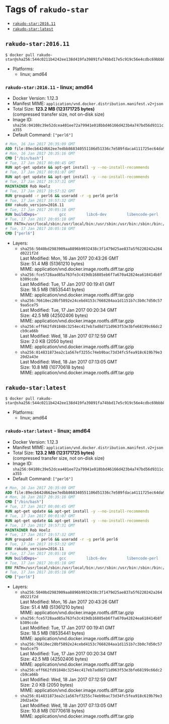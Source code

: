 <!-- THIS FILE IS GENERATED VIA './update-remote.sh' -->

# Tags of `rakudo-star`

-	[`rakudo-star:2016.11`](#rakudo-star201611)
-	[`rakudo-star:latest`](#rakudo-starlatest)

## `rakudo-star:2016.11`

```console
$ docker pull rakudo-star@sha256:544c0211b4242ee138d419fa39891fa74bbd17e5c919c56e4cdbc69bbb89b2bd
```

-	Platforms:
	-	linux; amd64

### `rakudo-star:2016.11` - linux; amd64

-	Docker Version: 1.12.3
-	Manifest MIME: `application/vnd.docker.distribution.manifest.v2+json`
-	Total Size: **123.2 MB (123171725 bytes)**  
	(compressed transfer size, not on-disk size)
-	Image ID: `sha256:04108c39e52dcea401ee72a79941e018bbd46166d423b4a747bd56d9311ca355`
-	Default Command: `["perl6"]`

```dockerfile
# Mon, 16 Jan 2017 20:35:09 GMT
ADD file:89ecb642d662ee7edbb868340551106d51336c7e589fdaca4111725ec64da957 in / 
# Mon, 16 Jan 2017 20:35:16 GMT
CMD ["/bin/bash"]
# Tue, 17 Jan 2017 00:00:45 GMT
RUN apt-get update && apt-get install -y --no-install-recommends 		ca-certificates 		curl 		wget 	&& rm -rf /var/lib/apt/lists/*
# Tue, 17 Jan 2017 00:01:07 GMT
RUN apt-get update && apt-get install -y --no-install-recommends 		bzr 		git 		mercurial 		openssh-client 		subversion 				procps 	&& rm -rf /var/lib/apt/lists/*
# Tue, 17 Jan 2017 19:57:31 GMT
MAINTAINER Rob Hoelz
# Tue, 17 Jan 2017 19:57:32 GMT
RUN groupadd -r perl6 && useradd -r -g perl6 perl6
# Tue, 17 Jan 2017 19:57:32 GMT
ENV rakudo_version=2016.11
# Tue, 17 Jan 2017 20:05:18 GMT
RUN buildDeps='         gcc         libc6-dev         libencode-perl         make     '     && set -x     && apt-get update     && apt-get --yes install --no-install-recommends $buildDeps     && rm -rf /var/lib/apt/lists/*     && mkdir /root/rakudo     && curl -fsSL http://rakudo.org/downloads/star/rakudo-star-${rakudo_version}.tar.gz -o rakudo.tar.gz     && tar xzf rakudo.tar.gz --strip-components=1 -C /root/rakudo     && (         cd /root/rakudo         && perl Configure.pl --prefix=/usr --gen-moar         && make install     )     && rm -rf /rakudo.tar.gz /root/rakudo     && apt-get purge -y --auto-remove $buildDeps
# Tue, 17 Jan 2017 20:05:18 GMT
ENV PATH=/usr/local/sbin:/usr/local/bin:/usr/sbin:/usr/bin:/sbin:/bin:/usr/share/perl6/site/bin
# Tue, 17 Jan 2017 20:05:18 GMT
CMD ["perl6"]
```

-	Layers:
	-	`sha256:5040bd2983909aa8896b9932438c3f1479d25ae837a5f6220242a264d0221f2d`  
		Last Modified: Mon, 16 Jan 2017 20:43:26 GMT  
		Size: 51.4 MB (51361210 bytes)  
		MIME: application/vnd.docker.image.rootfs.diff.tar.gzip
	-	`sha256:fce5728aad85a763fe3c419db16885eb6f7a670a42824ea618414b8fb309ccde`  
		Last Modified: Tue, 17 Jan 2017 00:19:41 GMT  
		Size: 18.5 MB (18535441 bytes)  
		MIME: application/vnd.docker.image.rootfs.diff.tar.gzip
	-	`sha256:76610ec20bf5892e24cebd4153c7668284aa1d1151b7c3b0c7d50c579aa5ce75`  
		Last Modified: Tue, 17 Jan 2017 00:20:34 GMT  
		Size: 42.5 MB (42502406 bytes)  
		MIME: application/vnd.docker.image.rootfs.diff.tar.gzip
	-	`sha256:eff662fd91848c3254ec417eb7ad8d711d963f53e3bfe68199c66dc2cb9ca66b`  
		Last Modified: Wed, 18 Jan 2017 07:12:59 GMT  
		Size: 2.0 KB (2050 bytes)  
		MIME: application/vnd.docker.image.rootfs.diff.tar.gzip
	-	`sha256:014831873ea2c1a567ef3255c74eb9bac73d34fc5fea918c619b79e320d2a43e`  
		Last Modified: Wed, 18 Jan 2017 07:13:05 GMT  
		Size: 10.8 MB (10770618 bytes)  
		MIME: application/vnd.docker.image.rootfs.diff.tar.gzip

## `rakudo-star:latest`

```console
$ docker pull rakudo-star@sha256:544c0211b4242ee138d419fa39891fa74bbd17e5c919c56e4cdbc69bbb89b2bd
```

-	Platforms:
	-	linux; amd64

### `rakudo-star:latest` - linux; amd64

-	Docker Version: 1.12.3
-	Manifest MIME: `application/vnd.docker.distribution.manifest.v2+json`
-	Total Size: **123.2 MB (123171725 bytes)**  
	(compressed transfer size, not on-disk size)
-	Image ID: `sha256:04108c39e52dcea401ee72a79941e018bbd46166d423b4a747bd56d9311ca355`
-	Default Command: `["perl6"]`

```dockerfile
# Mon, 16 Jan 2017 20:35:09 GMT
ADD file:89ecb642d662ee7edbb868340551106d51336c7e589fdaca4111725ec64da957 in / 
# Mon, 16 Jan 2017 20:35:16 GMT
CMD ["/bin/bash"]
# Tue, 17 Jan 2017 00:00:45 GMT
RUN apt-get update && apt-get install -y --no-install-recommends 		ca-certificates 		curl 		wget 	&& rm -rf /var/lib/apt/lists/*
# Tue, 17 Jan 2017 00:01:07 GMT
RUN apt-get update && apt-get install -y --no-install-recommends 		bzr 		git 		mercurial 		openssh-client 		subversion 				procps 	&& rm -rf /var/lib/apt/lists/*
# Tue, 17 Jan 2017 19:57:31 GMT
MAINTAINER Rob Hoelz
# Tue, 17 Jan 2017 19:57:32 GMT
RUN groupadd -r perl6 && useradd -r -g perl6 perl6
# Tue, 17 Jan 2017 19:57:32 GMT
ENV rakudo_version=2016.11
# Tue, 17 Jan 2017 20:05:18 GMT
RUN buildDeps='         gcc         libc6-dev         libencode-perl         make     '     && set -x     && apt-get update     && apt-get --yes install --no-install-recommends $buildDeps     && rm -rf /var/lib/apt/lists/*     && mkdir /root/rakudo     && curl -fsSL http://rakudo.org/downloads/star/rakudo-star-${rakudo_version}.tar.gz -o rakudo.tar.gz     && tar xzf rakudo.tar.gz --strip-components=1 -C /root/rakudo     && (         cd /root/rakudo         && perl Configure.pl --prefix=/usr --gen-moar         && make install     )     && rm -rf /rakudo.tar.gz /root/rakudo     && apt-get purge -y --auto-remove $buildDeps
# Tue, 17 Jan 2017 20:05:18 GMT
ENV PATH=/usr/local/sbin:/usr/local/bin:/usr/sbin:/usr/bin:/sbin:/bin:/usr/share/perl6/site/bin
# Tue, 17 Jan 2017 20:05:18 GMT
CMD ["perl6"]
```

-	Layers:
	-	`sha256:5040bd2983909aa8896b9932438c3f1479d25ae837a5f6220242a264d0221f2d`  
		Last Modified: Mon, 16 Jan 2017 20:43:26 GMT  
		Size: 51.4 MB (51361210 bytes)  
		MIME: application/vnd.docker.image.rootfs.diff.tar.gzip
	-	`sha256:fce5728aad85a763fe3c419db16885eb6f7a670a42824ea618414b8fb309ccde`  
		Last Modified: Tue, 17 Jan 2017 00:19:41 GMT  
		Size: 18.5 MB (18535441 bytes)  
		MIME: application/vnd.docker.image.rootfs.diff.tar.gzip
	-	`sha256:76610ec20bf5892e24cebd4153c7668284aa1d1151b7c3b0c7d50c579aa5ce75`  
		Last Modified: Tue, 17 Jan 2017 00:20:34 GMT  
		Size: 42.5 MB (42502406 bytes)  
		MIME: application/vnd.docker.image.rootfs.diff.tar.gzip
	-	`sha256:eff662fd91848c3254ec417eb7ad8d711d963f53e3bfe68199c66dc2cb9ca66b`  
		Last Modified: Wed, 18 Jan 2017 07:12:59 GMT  
		Size: 2.0 KB (2050 bytes)  
		MIME: application/vnd.docker.image.rootfs.diff.tar.gzip
	-	`sha256:014831873ea2c1a567ef3255c74eb9bac73d34fc5fea918c619b79e320d2a43e`  
		Last Modified: Wed, 18 Jan 2017 07:13:05 GMT  
		Size: 10.8 MB (10770618 bytes)  
		MIME: application/vnd.docker.image.rootfs.diff.tar.gzip
